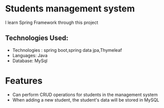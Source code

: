 # Students management system
I learn Spring Framework through this project

## Technologies Used:
- Technologies : spring boot,spring data jpa,Thymeleaf
- Languages: Java
- Database: MySql
# Features
- Can perform CRUD operations for students in the management system
- When adding a new student, the student's data will be stored in MySQL



